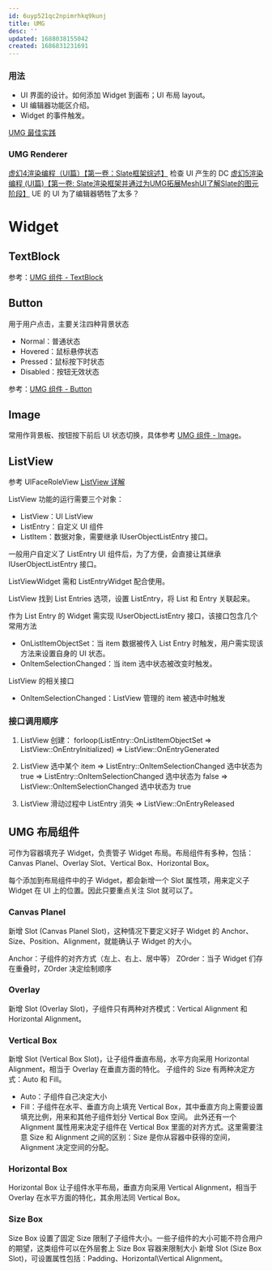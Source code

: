 ```yaml
---
id: 6uyp521qc2npimrhkq9kunj
title: UMG
desc: ''
updated: 1688038155042
created: 1686831231691
---
```


### 用法
- UI 界面的设计。如何添加 Widget 到画布；UI 布局 layout。
- UI 编辑器功能区介绍。
- Widget 的事件触发。

[UMG 最佳实践](https://docs.unrealengine.com/5.2/en-US/umg-best-practices-in-unreal-engine/)


### UMG Renderer
[虚幻4渲染编程（UI篇）【第一卷：Slate框架综述】](https://zhuanlan.zhihu.com/p/45682313) 检查 UI 产生的 DC
[虚幻5渲染编程 (UI篇)【第一卷: Slate渲染框架并通过为UMG拓展MeshUI了解Slate的图元阶段】](https://zhuanlan.zhihu.com/p/387752531) UE 的 UI 为了编辑器牺牲了太多？

# Widget

## TextBlock

参考：[UMG 组件 - TextBlock](https://zhuanlan.zhihu.com/p/136463055)

## Button
用于用户点击，主要关注四种背景状态
- Normal：普通状态
- Hovered：鼠标悬停状态
- Pressed：鼠标按下时状态
- Disabled：按钮无效状态

参考：[UMG 组件 - Button](https://zhuanlan.zhihu.com/p/102089811)

## Image 
常用作背景板、按钮按下前后 UI 状态切换，具体参考 [UMG 组件 - Image](https://zhuanlan.zhihu.com/p/136472896?utm_medium=social&utm_oi=1565688472064749568&utm_psn=1657724344171253760&utm_source=ZHShareTargetIDMore)。

## ListView
参考 UIFaceRoleView
[ListView 详解](https://zhuanlan.zhihu.com/p/127184008)

ListView 功能的运行需要三个对象：
- ListView：UI ListView
- ListEntry：自定义 UI 组件
- ListItem：数据对象，需要继承 IUserObjectListEntry 接口。

一般用户自定义了 ListEntry UI 组件后，为了方便，会直接让其继承 IUserObjectListEntry 接口。

ListViewWidget 需和 ListEntryWidget 配合使用。

ListView 找到 List Entries 选项，设置 ListEntry，将 List 和 Entry 关联起来。

作为 List Entry 的 Widget 需实现 IUserObjectListEntry 接口，该接口包含几个常用方法 
- OnListItemObjectSet：当 item 数据被传入 List Entry 时触发，用户需实现该方法来设置自身的 UI 状态。
- OnItemSelectionChanged：当 item 选中状态被改变时触发。

ListView 的相关接口
- OnItemSelectionChanged：ListView 管理的 item 被选中时触发

### 接口调用顺序
1. ListView 创建：
forloop(ListEntry::OnListItemObjectSet => ListView::OnEntryInitialized) 
=> ListView::OnEntryGenerated

2. ListView 选中某个 item
=> ListEntry::OnItemSelectionChanged 选中状态为 true
=> ListEntry::OnItemSelectionChanged 选中状态为 false
=> ListView::OnItemSelectionChanged 选中状态为 true

3. ListView 滑动过程中 ListEntry 消失
=> ListView::OnEntryReleased

## UMG 布局组件
可作为容器填充子 Widget，负责管子 Widget 布局。布局组件有多种，包括：Canvas Planel、Overlay Slot、Vertical Box、Horizontal Box。

每个添加到布局组件中的子 Widget，都会新增一个 Slot 属性项，用来定义子 Widget 在 UI 上的位置。因此只要重点关注 Slot 就可以了。

### Canvas Planel
新增 Slot (Canvas Planel Slot)，这种情况下要定义好子 Widget 的 Anchor、Size、Position、Alignment，就能确认子 Widget 的大小。

Anchor：子组件的对齐方式（左上、右上、居中等）
ZOrder：当子 Widget 们存在重叠时，ZOrder 决定绘制顺序

### Overlay 
新增 Slot (Overlay Slot)，子组件只有两种对齐模式：Vertical Alignment 和 Horizontal Alignment。

### Vertical Box
新增 Slot (Vertical Box Slot)，让子组件垂直布局，水平方向采用 Horizontal Alignment，相当于 Overlay 在垂直方面的特化。
子组件的 Size 有两种决定方式：Auto 和 Fill。
- Auto：子组件自己决定大小
- Fill：子组件在水平、垂直方向上填充 Vertical Box，其中垂直方向上需要设置填充比例，用来和其他子组件划分 Vertical Box 空间。
此外还有一个 Alignment 属性用来决定子组件在 Vertical Box 里面的对齐方式。这里需要注意 Size 和 Alignment 之间的区别：Size 是你从容器中获得的空间，Alignment 决定空间的分配。

### Horizontal Box
Horizontal Box 让子组件水平布局，垂直方向采用 Vertical Alignment，相当于 Overlay 在水平方面的特化，其余用法同 Vertical Box。

### Size Box
Size Box 设置了固定 Size 限制了子组件大小。一些子组件的大小可能不符合用户的期望，这类组件可以在外层套上 Size Box 容器来限制大小
新增 Slot (Size Box Slot)，可设置属性包括：Padding、Horizontal\Vertical Alignment。